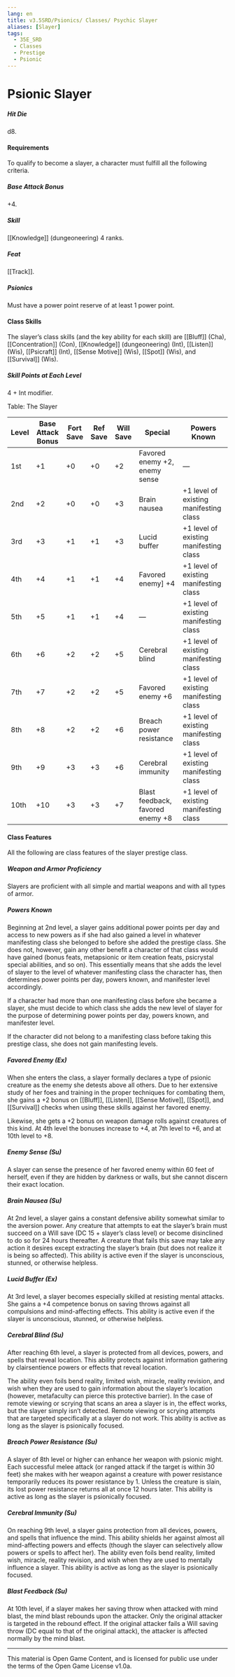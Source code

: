 ```yaml
---
lang: en
title: v3.5SRD/Psionics/ Classes/ Psychic Slayer
aliases: [Slayer]
tags: 
  - 35E_SRD
  - Classes
  - Prestige
  - Psionic
---
```



# Psionic Slayer

##### Hit Die

d8.

#### Requirements

To qualify to become a slayer, a character must fulfill all the following criteria.

##### Base Attack Bonus

+4.

##### Skill

[[Knowledge]] (dungeoneering) 4 ranks.

##### Feat

[[Track]].

##### Psionics

Must have a power point reserve of at least 1 power point.

#### Class Skills

The slayer’s class skills (and the key ability for each skill) are [[Bluff]] (Cha), [[Concentration]] (Con), [[Knowledge]] (dungeoneering) (Int), [[Listen]] (Wis), [[Psicraft]] (Int), [[Sense Motive]] (Wis), [[Spot]] (Wis), and [[Survival]] (Wis).

##### Skill Points at Each Level

4 + Int modifier.

Table: The Slayer

|Level|Base  <br>Attack Bonus|Fort Save|Ref Save|Will Save|Special|Powers Known|
|---|---|---|---|---|---|---|
|1st|+1|+0|+0|+2|Favored enemy +2, enemy sense|—|
|2nd|+2|+0|+0|+3|Brain nausea|+1 level of existing manifesting class|
|3rd|+3|+1|+1|+3|Lucid buffer|+1 level of existing manifesting class|
|4th|+4|+1|+1|+4|Favored enemy] +4|+1 level of existing manifesting class|
|5th|+5|+1|+1|+4|—|+1 level of existing manifesting class|
|6th|+6|+2|+2|+5|Cerebral blind|+1 level of existing manifesting class|
|7th|+7|+2|+2|+5|Favored enemy +6|+1 level of existing manifesting class|
|8th|+8|+2|+2|+6|Breach power resistance|+1 level of existing manifesting class|
|9th|+9|+3|+3|+6|Cerebral immunity|+1 level of existing manifesting class|
|10th|+10|+3|+3|+7|Blast feedback, favored enemy +8|+1 level of existing manifesting class|

#### Class Features

All the following are class features of the slayer prestige class.

##### Weapon and Armor Proficiency

Slayers are proficient with all simple and martial weapons and with all types of armor.

##### Powers Known

Beginning at 2nd level, a slayer gains additional power points per day and access to new powers as if she had also gained a level in whatever manifesting class she belonged to before she added the prestige class. She does not, however, gain any other benefit a character of that class would have gained (bonus feats, metapsionic or item creation feats, psicrystal special abilities, and so on). This essentially means that she adds the level of slayer to the level of whatever manifesting class the character has, then determines power points per day, powers known, and manifester level accordingly.

If a character had more than one manifesting class before she became a slayer, she must decide to which class she adds the new level of slayer for the purpose of determining power points per day, powers known, and manifester level.

If the character did not belong to a manifesting class before taking this prestige class, she does not gain manifesting levels.

##### Favored Enemy (Ex)

When she enters the class, a slayer formally declares a type of psionic creature as the enemy she detests above all others. Due to her extensive study of her foes and training in the proper techniques for combating them, she gains a +2 bonus on [[Bluff]], [[Listen]], [[Sense Motive]], [[Spot]], and [[Survival]] checks when using these skills against her favored enemy.

Likewise, she gets a +2 bonus on weapon damage rolls against creatures of this kind. At 4th level the bonuses increase to +4, at 7th level to +6, and at 10th level to +8.

##### Enemy Sense (Su)

A slayer can sense the presence of her favored enemy within 60 feet of herself, even if they are hidden by darkness or walls, but she cannot discern their exact location.

##### Brain Nausea (Su)

At 2nd level, a slayer gains a constant defensive ability somewhat similar to the aversion power. Any creature that attempts to eat the slayer’s brain must succeed on a Will save (DC 15 + slayer’s class level) or become disinclined to do so for 24 hours thereafter. A creature that fails this save may take any action it desires except extracting the slayer’s brain (but does not realize it is being so affected). This ability is active even if the slayer is unconscious, stunned, or otherwise helpless.

##### Lucid Buffer (Ex)

At 3rd level, a slayer becomes especially skilled at resisting mental attacks. She gains a +4 competence bonus on saving throws against all compulsions and mind-affecting effects. This ability is active even if the slayer is unconscious, stunned, or otherwise helpless.

##### Cerebral Blind (Su)

After reaching 6th level, a slayer is protected from all devices, powers, and spells that reveal location. This ability protects against information gathering by clairsentience powers or effects that reveal location.

The ability even foils bend reality, limited wish, miracle, reality revision, and wish when they are used to gain information about the slayer’s location (however, metafaculty can pierce this protective barrier). In the case of remote viewing or scrying that scans an area a slayer is in, the effect works, but the slayer simply isn’t detected. Remote viewing or scrying attempts that are targeted specifically at a slayer do not work. This ability is active as long as the slayer is psionically focused.

##### Breach Power Resistance (Su)

A slayer of 8th level or higher can enhance her weapon with psionic might. Each successful melee attack (or ranged attack if the target is within 30 feet) she makes with her weapon against a creature with power resistance temporarily reduces its power resistance by 1. Unless the creature is slain, its lost power resistance returns all at once 12 hours later. This ability is active as long as the slayer is psionically focused.

##### Cerebral Immunity (Su)

On reaching 9th level, a slayer gains protection from all devices, powers, and spells that influence the mind. This ability shields her against almost all mind-affecting powers and effects (though the slayer can selectively allow powers or spells to affect her). The ability even foils bend reality, limited wish, miracle, reality revision, and wish when they are used to mentally influence a slayer. This ability is active as long as the slayer is psionically focused.

##### Blast Feedback (Su)

At 10th level, if a slayer makes her saving throw when attacked with mind blast, the mind blast rebounds upon the attacker. Only the original attacker is targeted in the rebound effect. If the original attacker fails a Will saving throw (DC equal to that of the original attack), the attacker is affected normally by the mind blast.


---

This material is Open Game Content, and is licensed for public use under
the terms of the Open Game License v1.0a.
